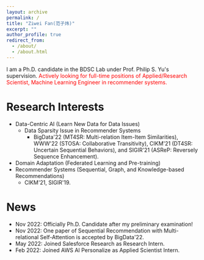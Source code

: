 ```yaml
---
layout: archive
permalink: /
title: "Ziwei Fan(范子炜)"
excerpt: ""
author_profile: true
redirect_from: 
  - /about/
  - /about.html
---
```



<!-- # About Me -->
I am a Ph.D. candidate in the BDSC Lab under Prof. Philip S. Yu's supervision. 
<span style="color:red">Actively looking for full-time positions of Applied/Research Scientist, Machine Learning Engineer in recommender systems.</span>

# Research Interests
* Data-Centric AI (Learn New Data for Data Issues)
	* Data Sparsity Issue in Recommender Systems
		* BigData'22 (MT4SR: Multi-relation Item-Item Similarities), WWW'22 (STOSA: Collaborative Transitivity), CIKM'21 (DT4SR: Uncertain Sequential Behaviors), and SIGIR'21 (ASReP: Reversely Sequence Enhancement).
* Domain Adaptation (Federated Learning and Pre-training)
* Recommender Systems (Sequential, Graph, and Knowledge-based Recommendations)
	* CIKM'21, SIGIR'19.


# News
* Nov 2022: Officially Ph.D. Candidate after my preliminary examination!
* Nov 2022: One paper of Sequential Recommendation with Multi-relational Self-Attention is accepted by BigData'22.
* May 2022: Joined Salesforce Research as Research Intern.
* Feb 2022: Joined AWS AI Personalize as Applied Scientist Intern.

